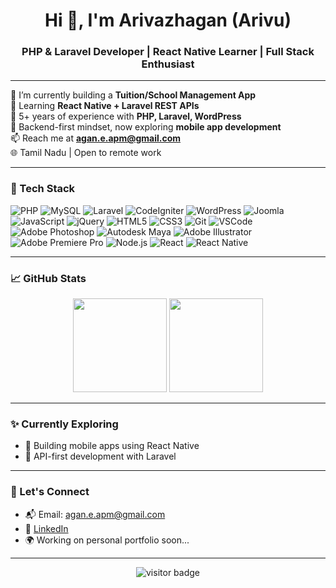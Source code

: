 <h1 align="center">Hi 👋, I'm Arivazhagan (Arivu)</h1>
<h3 align="center">PHP & Laravel Developer | React Native Learner | Full Stack Enthusiast</h3>

---

🔭 I’m currently building a **Tuition/School Management App**  
🌱 Learning **React Native + Laravel REST APIs**  
💼 5+ years of experience with **PHP, Laravel, WordPress**  
🔧 Backend-first mindset, now exploring **mobile app development**  
📫 Reach me at **agan.e.apm@gmail.com**  
🌐 Tamil Nadu | Open to remote work

---

### 🧰 Tech Stack

![PHP](https://img.shields.io/badge/PHP-777BB4?style=flat&logo=php&logoColor=white)
![MySQL](https://img.shields.io/badge/MySQL-005C84?style=flat&logo=mysql&logoColor=white)
![Laravel](https://img.shields.io/badge/Laravel-FF2D20?style=flat&logo=laravel&logoColor=white)
![CodeIgniter](https://img.shields.io/badge/CodeIgniter%203-EF4223?style=flat&logo=codeigniter&logoColor=white)
![WordPress](https://img.shields.io/badge/WordPress-21759B?style=flat&logo=wordpress&logoColor=white)
![Joomla](https://img.shields.io/badge/Joomla-5091CD?style=flat&logo=joomla&logoColor=white)
![JavaScript](https://img.shields.io/badge/JavaScript-F7DF1E?style=flat&logo=javascript&logoColor=black)
![jQuery](https://img.shields.io/badge/jQuery-0769AD?style=flat&logo=jquery&logoColor=white)
![HTML5](https://img.shields.io/badge/HTML5-E34F26?style=flat&logo=html5&logoColor=white)
![CSS3](https://img.shields.io/badge/CSS3-1572B6?style=flat&logo=css3&logoColor=white)
![Git](https://img.shields.io/badge/Git-F05032?style=flat&logo=git&logoColor=white)
![VSCode](https://img.shields.io/badge/VSCode-007ACC?style=flat&logo=visual-studio-code)
![Adobe Photoshop](https://img.shields.io/badge/Photoshop-31A8FF?style=flat&logo=adobe-photoshop&logoColor=white)
![Autodesk Maya](https://img.shields.io/badge/Maya-00AEEF?style=flat&logo=autodesk&logoColor=white)
![Adobe Illustrator](https://img.shields.io/badge/Illustrator-FF9A00?style=flat&logo=adobe-illustrator&logoColor=white)
![Adobe Premiere Pro](https://img.shields.io/badge/Premiere%20Pro-9999FF?style=flat&logo=adobe-premiere-pro&logoColor=white)
![Node.js](https://img.shields.io/badge/Node.js-339933?style=flat&logo=node.js&logoColor=white)
![React](https://img.shields.io/badge/React-20232A?style=flat&logo=react&logoColor=61DAFB)
![React Native](https://img.shields.io/badge/React%20Native-20232A?style=flat&logo=react&logoColor=61DAFB)

---

### 📈 GitHub Stats

<p align="center">
  <img src="https://github-readme-stats.vercel.app/api?username=agan-e-apm&show_icons=true&theme=default" height="150">
  <img src="https://github-readme-stats.vercel.app/api/top-langs/?username=agan-e-apm&layout=compact&theme=default" height="150">
</p>

---

### ✨ Currently Exploring

- 📱 Building mobile apps using React Native
- 🔗 API-first development with Laravel

---

### 🙌 Let's Connect

- 📬 Email: agan.e.apm@gmail.com
- 💼 [LinkedIn]([https://www.linkedin.com](https://www.linkedin.com/in/arivazhagan-elumalai-03683817a/)) 
- 🌍 Working on personal portfolio soon...

---

<p align="center">
  <img src="https://visitor-badge.laobi.icu/badge?page_id=agan-e-apm" alt="visitor badge"/>
</p>
